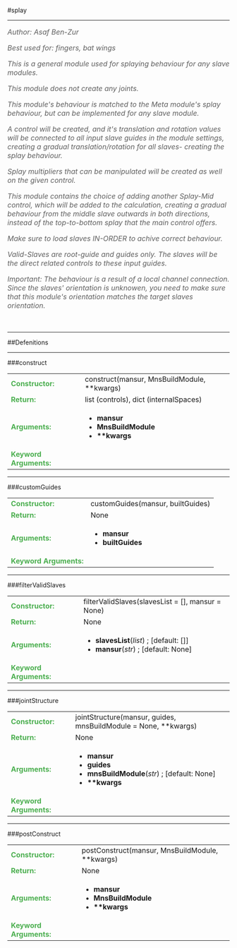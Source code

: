 <body>
#splay
<hr width = 100%>
<font color = #5f5f5f size = 3pt>
<i>
Author: Asaf Ben-Zur <br>
Best used for: fingers, bat wings <br>
This is a general module used for splaying behaviour for any slave modules. <br>
This module does not create any joints. <br>
This module's behaviour is matched to the Meta module's splay behaviour, but can be implemented for any slave module. <br>
A control will be created, and it's translation and rotation values will be connected to all input slave guides in the module settings, creating a gradual translation/rotation for all slaves- creating the splay behaviour. <br>
Splay multipliers that can be manipulated will be created as well on the given control. <br>
This module contains the choice of adding another Splay-Mid control, which will be added to the calculation, creating a gradual behaviour from the middle slave outwards in both directions, instead of the top-to-bottom splay that the main control offers. <br>
Make sure to load slaves IN-ORDER to achive correct behaviour. <br>
Valid-Slaves are root-guide and guides only. The slaves will be the direct related controls to these input guides. <br>
Important: The behaviour is a result of a local channel connection. Since the slaves' orientation is unknowen, you need to make sure that this module's orientation matches the target slaves orientation. <br>
 <br>
</font>
</i>
<hr width = 100%>
##Defenitions
<hr width = 100%>
###construct
<font size = 3pt>
<table>
<tr><td><b><font color = #4caf50>Constructor:  </font></b></td><td>construct(mansur, MnsBuildModule, **kwargs)</td></tr>
<tr><td><b><font color = #4caf50>Return:  </font></b></td><td> list (controls), dict (internalSpaces)</td></tr>
<tr><td><b><font color = #4caf50>Arguments:  </font></b></td>
<td><ul>
<li><b>mansur</b></li>
<li><b>MnsBuildModule</b></li>
<li><b>**kwargs</b></li>
</ul></td>
</tr>
<tr width=150px><td><b><font color = #4caf50>Keyword Arguments:  </font></b></td>
</tr>
</table></font>
<hr width = 100%>
###customGuides
<font size = 3pt>
<table>
<tr><td><b><font color = #4caf50>Constructor:  </font></b></td><td>customGuides(mansur, builtGuides)</td></tr>
<tr><td><b><font color = #4caf50>Return:  </font></b></td><td>None</td></tr>
<tr><td><b><font color = #4caf50>Arguments:  </font></b></td>
<td><ul>
<li><b>mansur</b></li>
<li><b>builtGuides</b></li>
</ul></td>
</tr>
<tr width=150px><td><b><font color = #4caf50>Keyword Arguments:  </font></b></td>
</tr>
</table></font>
<hr width = 100%>
###filterValidSlaves
<font size = 3pt>
<table>
<tr><td><b><font color = #4caf50>Constructor:  </font></b></td><td>filterValidSlaves(slavesList = [], mansur = None)</td></tr>
<tr><td><b><font color = #4caf50>Return:  </font></b></td><td>None</td></tr>
<tr><td><b><font color = #4caf50>Arguments:  </font></b></td>
<td><ul>
<li><b>slavesList</b>(<i>list</i>) ; [default: []]</li>
<li><b>mansur</b>(<i>str</i>) ; [default: None]</li>
</ul></td>
</tr>
<tr width=150px><td><b><font color = #4caf50>Keyword Arguments:  </font></b></td>
</tr>
</table></font>
<hr width = 100%>
###jointStructure
<font size = 3pt>
<table>
<tr><td><b><font color = #4caf50>Constructor:  </font></b></td><td>jointStructure(mansur, guides, mnsBuildModule = None, **kwargs)</td></tr>
<tr><td><b><font color = #4caf50>Return:  </font></b></td><td>None</td></tr>
<tr><td><b><font color = #4caf50>Arguments:  </font></b></td>
<td><ul>
<li><b>mansur</b></li>
<li><b>guides</b></li>
<li><b>mnsBuildModule</b>(<i>str</i>) ; [default: None]</li>
<li><b>**kwargs</b></li>
</ul></td>
</tr>
<tr width=150px><td><b><font color = #4caf50>Keyword Arguments:  </font></b></td>
</tr>
</table></font>
<hr width = 100%>
###postConstruct
<font size = 3pt>
<table>
<tr><td><b><font color = #4caf50>Constructor:  </font></b></td><td>postConstruct(mansur, MnsBuildModule, **kwargs)</td></tr>
<tr><td><b><font color = #4caf50>Return:  </font></b></td><td>None</td></tr>
<tr><td><b><font color = #4caf50>Arguments:  </font></b></td>
<td><ul>
<li><b>mansur</b></li>
<li><b>MnsBuildModule</b></li>
<li><b>**kwargs</b></li>
</ul></td>
</tr>
<tr width=150px><td><b><font color = #4caf50>Keyword Arguments:  </font></b></td>
</tr>
</table></font>
